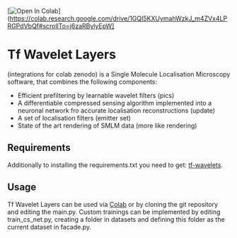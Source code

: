[![Open In Colab](https://colab.research.google.com/assets/colab-badge.svg)](https://colab.research.google.com/drive/1GQI5KXUymahWzkJ_m4ZVx4LPRGPdVbQf#scrollTo=j6zaRBylyEpW]

# Tf Wavelet Layers
(integrations for colab zenodo)
is a Single Molecule Localisation Microscopy software, that combines the following components:
* Efficient prefiltering by learnable wavelet filters
(pics)
* A differentiable compressed sensing algorithm implemented into a neuronal network fro accurate localisation reconstructions
(update)
* A set of localisation filters
(emitter set)
* State of the art rendering of SMLM data
(more like rendering)

## Requirements
Additionally to installing the requirements.txt you need to get:
[tf-wavelets](https://github.com/UiO-CS/tf-wavelets).
## Usage
Tf Wavelet Layers can be used via [Colab](https://colab.research.google.com/drive/1GQI5KXUymahWzkJ_m4ZVx4LPRGPdVbQf?pli=1#scrollTo=j6zaRBylyEpW) or by cloning the git repository and editing the main.py.
Custom trainings can be implemented by editing train_cs_net.py, creating a folder in datasets and defining this folder as the current dataset in facade.py.
